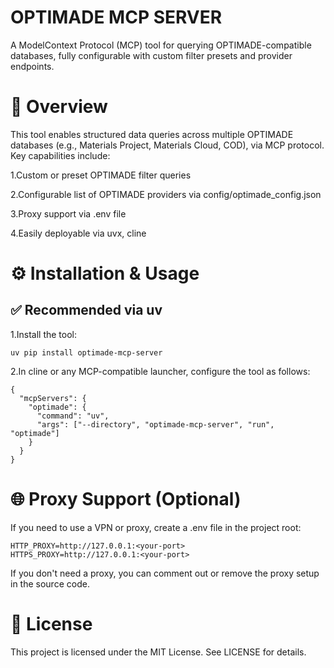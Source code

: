 # OPTIMADE MCP SERVER
A ModelContext Protocol (MCP) tool for querying OPTIMADE-compatible databases, fully configurable with custom filter presets and provider endpoints.
# 🎯 Overview
This tool enables structured data queries across multiple OPTIMADE databases (e.g., Materials Project, Materials Cloud, COD), via MCP protocol. Key capabilities include:

1.Custom or preset OPTIMADE filter queries

2.Configurable list of OPTIMADE providers via config/optimade_config.json

3.Proxy support via .env file

4.Easily deployable via uvx, cline
# ⚙️ Installation & Usage
## ✅ Recommended via uv
1.Install the tool:
~~~~~~
uv pip install optimade-mcp-server
~~~~~~
2.In cline or any MCP-compatible launcher, configure the tool as follows:
~~~~~~
{
  "mcpServers": {
    "optimade": {
      "command": "uv",
      "args": ["--directory", "optimade-mcp-server", "run", "optimade"]
    }
  }
}
~~~~~~
# 🌐 Proxy Support (Optional)
If you need to use a VPN or proxy, create a .env file in the project root:
~~~~~~
HTTP_PROXY=http://127.0.0.1:<your-port>
HTTPS_PROXY=http://127.0.0.1:<your-port>
~~~~~~
If you don't need a proxy, you can comment out or remove the proxy setup in the source code.
# 🪪 License
This project is licensed under the MIT License. See LICENSE for details.